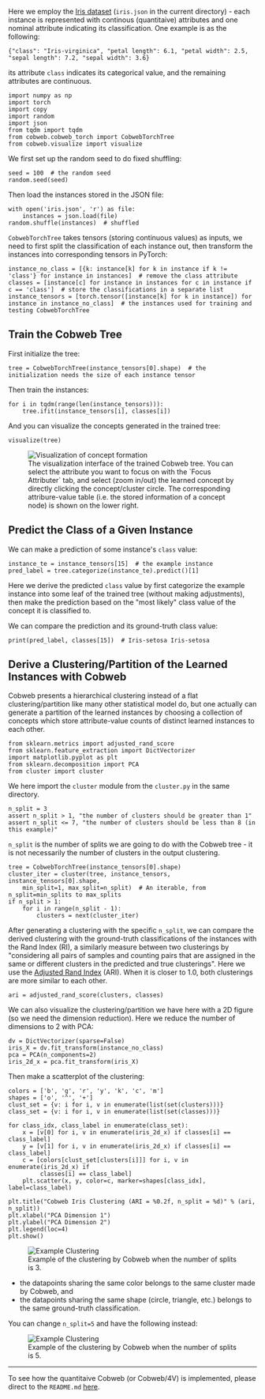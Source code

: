Here we employ the [Iris dataset](https://archive.ics.uci.edu/dataset/53/iris) (`iris.json` in the current directory) - each instance is represented with continous (quantitaive) attributes and one nominal attribute indicating its classification. One example is as the following:

    {"class": "Iris-virginica", "petal length": 6.1, "petal width": 2.5, "sepal length": 7.2, "sepal width": 3.6}

its attribute `class` indicates its categorical value, and the remaining attributes are continuous. 

    import numpy as np
    import torch
    import copy
    import random
    import json
    from tqdm import tqdm
    from cobweb.cobweb_torch import CobwebTorchTree
    from cobweb.visualize import visualize

We first set up the random seed to do fixed shuffling:

    seed = 100  # the random seed
    random.seed(seed)


Then load the instances stored in the JSON file:

    with open('iris.json', 'r') as file:
        instances = json.load(file)
    random.shuffle(instances)  # shuffled

`CobwebTorchTree` takes tensors (storing continuous values) as inputs, we need to first split the classification of each instance out, then transform the instances into corresponding tensors in PyTorch:

    instance_no_class = [{k: instance[k] for k in instance if k != 'class'} for instance in instances]  # remove the class attribute
    classes = [instance[c] for instance in instances for c in instance if c == 'class']  # store the classifications in a separate list
    instance_tensors = [torch.tensor([instance[k] for k in instance]) for instance in instance_no_class]  # the instances used for training and testing CobwebTorchTree

## Train the Cobweb Tree

First initialize the tree:

    tree = CobwebTorchTree(instance_tensors[0].shape)  # the initialization needs the size of each instance tensor

Then train the instances:

    for i in tqdm(range(len(instance_tensors))):
        tree.ifit(instance_tensors[i], classes[i])

And you can visualize the concepts generated in the trained tree:

    visualize(tree)

<figure>
    <img src="./viz-example.png"
         alt="Visualization of concept formation">
    <figcaption>The visualization interface of the trained Cobweb tree. You can select the attribute you want to focus on with the `Focus Attributer` tab, and select (zoom in/out) the learned concept by directly clicking the concept/cluster circle. The corresponding attribure-value table (i.e. the stored information of a concept node) is shown on the lower right. </figcaption>
</figure>


## Predict the Class of a Given Instance

We can make a prediction of some instance's `class` value:

    instance_te = instance_tensors[15]  # the example instance
    pred_label = tree.categorize(instance_te).predict()[1]

Here we derive the predicted `class` value by first categorize the example instance into some leaf of the trained tree (without making adjustments), then make the prediction based on the "most likely" class value of the concept it is classified to.

We can compare the prediction and its ground-truth class value:

    print(pred_label, classes[15])  # Iris-setosa Iris-setosa

## Derive a Clustering/Partition of the Learned Instances with Cobweb

Cobweb presents a hierarchical clustering instead of a flat clustering/partition like many other statistical model do, but one actually can generate a partition of the learned instances by choosing a collection of concepts which store attribute-value counts of distinct learned instances to each other. 

    from sklearn.metrics import adjusted_rand_score
    from sklearn.feature_extraction import DictVectorizer
    import matplotlib.pyplot as plt
    from sklearn.decomposition import PCA
    from cluster import cluster

We here import the `cluster` module from the `cluster.py` in the same directory.

    n_split = 3
    assert n_split > 1, "the number of clusters should be greater than 1"
    assert n_split <= 7, "the number of clusters should be less than 8 (in this example)"

`n_split` is the number of splits we are going to do with the Cobweb tree - it is not necessarily the number of clusters in the output clustering.

    tree = CobwebTorchTree(instance_tensors[0].shape)
    cluster_iter = cluster(tree, instance_tensors, instance_tensors[0].shape, 
        min_split=1, max_split=n_split)  # An iterable, from n_split=min_splits to max_splits
    if n_split > 1:
        for i in range(n_split - 1):
            clusters = next(cluster_iter)

After generating a clustering with the specific `n_split`, we can compare the derived clustering with the ground-truth classifications of the instances with the Rand Index (RI), a similarly measure between two clusterings by "considering all pairs of samples and counting pairs that are assigned in the same or different clusters in the predicted and true clusterings". Here we use the [Adjusted Rand Index](https://scikit-learn.org/stable/modules/generated/sklearn.metrics.adjusted_rand_score.html) (ARI). When it is closer to 1.0, both clusterings are more similar to each other.

    ari = adjusted_rand_score(clusters, classes)

We can also visualize the clustering/partition we have here with a 2D figure (so we need the dimension reduction). Here we reduce the number of dimensions to 2 with PCA:

    dv = DictVectorizer(sparse=False)
    iris_X = dv.fit_transform(instance_no_class)
    pca = PCA(n_components=2)
    iris_2d_x = pca.fit_transform(iris_X)

Then make a scatterplot of the clustering:

    colors = ['b', 'g', 'r', 'y', 'k', 'c', 'm']
    shapes = ['o', '^', '+']
    clust_set = {v: i for i, v in enumerate(list(set(clusters)))}
    class_set = {v: i for i, v in enumerate(list(set(classes)))}

    for class_idx, class_label in enumerate(class_set):
        x = [v[0] for i, v in enumerate(iris_2d_x) if classes[i] == class_label]
        y = [v[1] for i, v in enumerate(iris_2d_x) if classes[i] == class_label]
        c = [colors[clust_set[clusters[i]]] for i, v in enumerate(iris_2d_x) if
             classes[i] == class_label]
        plt.scatter(x, y, color=c, marker=shapes[class_idx], label=class_label)
    
    plt.title("Cobweb Iris Clustering (ARI = %0.2f, n_split = %d)" % (ari, n_split))
    plt.xlabel("PCA Dimension 1")
    plt.ylabel("PCA Dimension 2")
    plt.legend(loc=4)
    plt.show()

<figure>
    <img src="./n-split-3.png"
         alt="Example Clustering">
    <figcaption>Example of the clustering by Cobweb when the number of splits is 3. </figcaption>
</figure>

- the datapoints sharing the same color belongs to the same cluster made by Cobweb, and
- the datapoints sharing the same shape (circle, triangle, etc.) belongs to the same ground-truth classification.

You can change `n_split=5` and have the following instead:

<figure>
    <img src="./n-split-5.png"
         alt="Example Clustering">
    <figcaption>Example of the clustering by Cobweb when the number of splits is 5. </figcaption>
</figure>

---------------------------

To see how the quantitaive Cobweb (or Cobweb/4V) is implemented, please direct to the `README.md` [here](https://github.com/Teachable-AI-Lab/cobweb).



